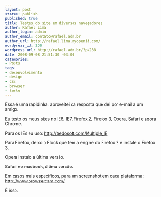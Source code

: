 ```yaml
--- 
layout: post
status: publish
published: true
title: Testes do site em diversos navegadores
author: Rafael Lima
author_login: admin
author_email: contato@rafael.adm.br
author_url: http://rafael.lima.myopenid.com/
wordpress_id: 238
wordpress_url: http://rafael.adm.br/?p=238
date: 2008-09-08 21:51:30 -03:00
categories: 
- Posts
tags: 
- desenvolvimento
- design
- css
- browser
- teste
---
```

Essa &eacute; uma rapidinha, aproveitei da resposta que dei por e-mail a um amigo.

Eu testo os meus sites no IE6, IE7, Firefox 2, Firefox 3, Opera, Safari e agora Chrome.

Para os IEs eu uso: <a href="http://tredosoft.com/Multiple_IE">http://tredosoft.com/Multiple_IE</a>

Para Firefox, deixo o Flock que tem a engine do Firefox 2 e instale o Firefox 3.

Opera instalo a &uacute;ltima vers&atilde;o.

Safari no macbook, &uacute;ltima vers&atilde;o.

Em casos mais espec&iacute;ficos, para um screenshot em cada plataforma:
<a href="http://www.browsercam.com/">http://www.browsercam.com/</a>

&Eacute; isso.
